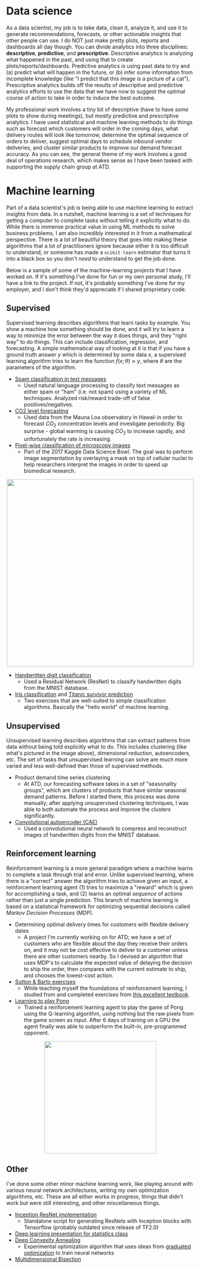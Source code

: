 # Data science
As a data scientist, my job is to take data, clean it, analyze it, and use it to generate recommendations, forecasts, or other actionable insights that other people can use. I do NOT just make pretty plots, reports and dashboards all day though. You can divide analytics into three disciplines: **descriptive**, **predictive**, and **prescriptive**. Descriptive analytics is analyzing what happened in the past, and using that to create plots/reports/dashboards. Predictive analytics is using past data to try and (a) predict what will happen in the future, or (b) infer some information from incomplete knowledge (like "I predict that this image is a picture of a cat"). Prescriptive analytics builds off the results of descriptive and predictive analytics efforts to use the data that we have now to suggest the optimal course of action to take in order to induce the best outcome.

My professional work involves a tiny bit of descriptive (have to have *some* plots to show during meetings), but mostly predictive and prescriptive analytics. I have used statistical and machine learning methods to do things such as forecast which customers will order in the coming days, what delivery routes will look like tomorrow, determine the optimal sequence of orders to deliver, suggest optimal days to schedule inbound vendor deliveries, and cluster similar products to improve our demand forecast accuracy. As you can see, the general theme of my work involves a good deal of operations research, which makes sense as I have been tasked with supporting the supply chain group at ATD.

# Machine learning
Part of a data scientist's job is being able to use machine learning to extract insights from data. In a nutshell, machine learning is a set of techniques for getting a computer to complete tasks without telling it explicitly what to do. While there is immense practical value in using ML methods to solve business problems, I am also incredibly interested in it from a mathematical perspective. There is a lot of beautiful theory that goes into making these algorithms that a lot of practitioners ignore because either it is too difficult to understand, or someone has made a `scikit-learn` estimator that turns it into a black box so you don't *need* to understand to get the job done.

Below is a sample of some of the machine-learning projects that I have worked on. If it's something I've done for fun or my own personal study, I'll have a link to the project. If not, it's probably something I've done for my employer, and I don't think they'd appreciate if I shared proprietary code.

## Supervised
Supervised learning describes algorithms that learn tasks by example. You show a machine how something should be done, and it will try to learn a way to minimize the error between the way it does things, and they "right way" to do things. This can include classification, regression, and forecasting. A simple mathematical way of looking at it is that if you have a ground truth answer $y$ which is determined by some data $x$, a supervised learning algorithm tries to learn the function $f(x;\theta) \approx y$, where $\theta$ are the parameters of the algorithm.

* [Spam classification in text messages](https://nbviewer.jupyter.org/github/ecotner/MachineLearningAlgorithms/blob/master/Supervised/Classification/SpamClassifier/SpamClassification.ipynb)
    - Used natural language processing to classify text messages as either spam or "ham" (i.e. not spam) using a variety of ML techniques. Analyzed risk/reward trade-off of false positives/negatives.
* [CO2 level forecasting](https://github.com/ecotner/MachineLearningAlgorithms/blob/master/Supervised/TimeSeries/CO2_Concentrations/CO2_Concentration.ipynb)
    - Used data from the Mauna Loa observatory in Hawaii in order to forecast $CO_2$ concentration levels and investigate periodicity. Big surprise - global warming is causing $CO_2$ to increase rapidly, and unfortunately the rate is increasing.
* [Pixel-wise classification of microscopy images](https://github.com/ecotner/Kaggle/tree/master/NucleusSegmentation)
    - Part of the 2017 Kaggle Data Science Bowl. The goal was to perform image segmentation by overlaying a mask on top of cellular nuclei to help researchers interpret the images in order to speed up biomedical research.

<center><img src="static/media/nucleus_segmentation.png" width="500px"></center>
    
* [Handwritten digit classification](https://github.com/ecotner/Kaggle/tree/master/DigitRecognizer)
    - Used a Residual Network (ResNet) to classify handwritten digits from the MNIST database.
* [Iris classification](https://nbviewer.jupyter.org/github/ecotner/MachineLearningAlgorithms/blob/master/Supervised/Classification/Iris/IrisClassification.ipynb) and [Titanic survivor prediction](https://github.com/ecotner/Kaggle/tree/master/Titanic)
    - Two exercises that are well-suited to simple classification algorithms. Basically the "hello world" of machine learning.

## Unsupervised
Unsupervised learning describes algorithms that can extract patterns from data without being told explicitly what to do. This includes clustering (like what's pictured in the image above), dimensional reduction, autoencoders, etc. The set of tasks that unsupervised learning can solve are much more varied and less well-defined than those of supervised methods.

* Product demand time series clustering
    - At ATD, our forecasting software takes in a set of "seasonality groups", which are clusters of products that have similar seasonal demand patterns. Before I started there, this process was done manually; after applying unsupervised clustering techniques, I was able to both automate the process and improve the clusters significantly.
* [Convolutional autoencoder (CAE)](https://github.com/ecotner/MachineLearningAlgorithms/tree/master/Unsupervised/Autoencoders/ConvolutionalAutoencoder)
    - Used a convolutional neural network to compress and reconstruct images of handwritten digits from the MNIST database.

## Reinforcement learning
Reinforcement learning is a more general paradigm where a machine learns to complete a task through trial and error. Unlike supervised learning, where there is a "correct" answer the algorithm tries to achieve given an input, a reinforcement learning agent (1) tries to maximize a "reward" which is given for accomplishing a task, and (2) learns an optimal *sequence* of actions rather than just a single prediction. This branch of machine learning is based on a statistical framework for optimizing sequential decisions called *Markov Decision Processes* (MDP).

* Determining optimal delivery times for customers with flexible delivery dates
    - A project I'm currently working on for ATD; we have a set of customers who are flexible about the day they receive their orders on, and it may not be cost effective to deliver to a customer unless there are other customers nearby. So I devised an algorithm that uses MDP's to calculate the expected value of delaying the decision to ship the order, then compares with the current estimate to ship, and chooses the lowest-cost action.
* [Sutton & Barto exercises](https://github.com/ecotner/MachineLearningAlgorithms/tree/master/ReinforcementLearning/RLExercises)
    - While teaching myself the foundations of reinforcement learning, I studied from and completed exercises from [this excellent textbook](http://incompleteideas.net/book/the-book.html).
* [Learning to play Pong](https://github.com/ecotner/MachineLearningAlgorithms/blob/master/ReinforcementLearning/Q-learning/Pong/README.md)
    - Trained a reinforcement learning agent to play the game of Pong using the Q-learning algorithm, using nothing but the raw pixels from the game screen as input. After 6 days of training on a GPU the agent finally was able to outperform the built-in, pre-programmed opponent.

<center><img src="static/media/pong_animation.gif" width="300px"></center>

## Other
I've done some other minor machine learning work, like playing around with various neural network architectures, writing my own optimization algorithms, etc. These are all either works in progress, things that didn't work but were still interesting, and other miscellaneous things.

* [Inception ResNet implementation](https://github.com/ecotner/MachineLearningAlgorithms/blob/master/Architectures/ResNet.py)
    - Standalone script for generating ResNets with Inception blocks with Tensorflow (probably outdated since release of TF2.0)
* [Deep learning presentation for statistics class](https://www.dropbox.com/s/3hoili685p4ynfb/DeepLearningPresentation.pdf?raw=1)
* [Deep Convexity Annealing](https://github.com/ecotner/ConvexityAnnealing)
    - Experimental optimization algorithm that uses ideas from [graduated optimization](https://en.wikipedia.org/wiki/Graduated_optimization) to train neural networks
* [Multidimensional Bisection](https://github.com/ecotner/MachineLearningAlgorithms/tree/master/Optimization/MultidimensionalBisection)